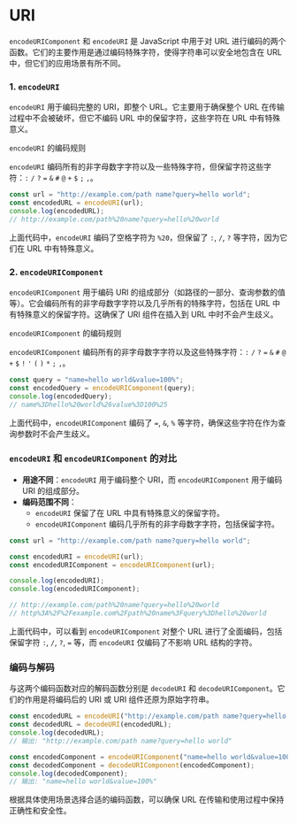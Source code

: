 # URI

`encodeURIComponent` 和 `encodeURI` 是 JavaScript 中用于对 URL 进行编码的两个函数。它们的主要作用是通过编码特殊字符，使得字符串可以安全地包含在 URL 中，但它们的应用场景有所不同。

### 1. `encodeURI`

`encodeURI` 用于编码完整的 URI，即整个 URL。它主要用于确保整个 URL 在传输过程中不会被破坏，但它不编码 URL 中的保留字符，这些字符在 URL 中有特殊意义。

`encodeURI` 的编码规则

`encodeURI` 编码所有的非字母数字字符以及一些特殊字符，但保留字符这些字符：`:` `/` `?` `=` `&` `#` `@` `+` `$` `;` `,`。

```javascript
const url = "http://example.com/path name?query=hello world";
const encodedURL = encodeURI(url);
console.log(encodedURL); 
// http://example.com/path%20name?query=hello%20world
```

上面代码中，`encodeURI` 编码了空格字符为 `%20`，但保留了 `:`, `/`, `?` 等字符，因为它们在 URL 中有特殊意义。

### 2. `encodeURIComponent`

`encodeURIComponent` 用于编码 URI 的组成部分（如路径的一部分、查询参数的值等）。它会编码所有的非字母数字字符以及几乎所有的特殊字符，包括在 URL 中有特殊意义的保留字符。这确保了 URI 组件在插入到 URL 中时不会产生歧义。

`encodeURIComponent` 的编码规则

`encodeURIComponent` 编码所有的非字母数字字符以及这些特殊字符：`:` `/` `?` `=` `&` `#` `@` `+` `$` `!` `'` `(` `)` `*` `;` `,`。

```javascript
const query = "name=hello world&value=100%";
const encodedQuery = encodeURIComponent(query);
console.log(encodedQuery); 
// name%3Dhello%20world%26value%3D100%25
```

上面代码中，`encodeURIComponent` 编码了 `=`, `&`, `%` 等字符，确保这些字符在作为查询参数时不会产生歧义。

### `encodeURI` 和 `encodeURIComponent` 的对比

- **用途不同**：`encodeURI` 用于编码整个 URI，而 `encodeURIComponent` 用于编码 URI 的组成部分。
- **编码范围不同**：
  - `encodeURI` 保留了在 URL 中具有特殊意义的保留字符。
  - `encodeURIComponent` 编码几乎所有的非字母数字字符，包括保留字符。

```javascript
const url = "http://example.com/path name?query=hello world";

const encodedURI = encodeURI(url);
const encodedURIComponent = encodeURIComponent(url);

console.log(encodedURI); 
console.log(encodedURIComponent); 

// http://example.com/path%20name?query=hello%20world
// http%3A%2F%2Fexample.com%2Fpath%20name%3Fquery%3Dhello%20world
```

上面代码中，可以看到 `encodeURIComponent` 对整个 URL 进行了全面编码，包括保留字符 `:`, `/`, `?`, `=` 等，而 `encodeURI` 仅编码了不影响 URL 结构的字符。

### 编码与解码

与这两个编码函数对应的解码函数分别是 `decodeURI` 和 `decodeURIComponent`。它们的作用是将编码后的 URI 或 URI 组件还原为原始字符串。

```javascript
const encodedURL = encodeURI("http://example.com/path name?query=hello world");
const decodedURL = decodeURI(encodedURL);
console.log(decodedURL); 
// 输出: "http://example.com/path name?query=hello world"

const encodedComponent = encodeURIComponent("name=hello world&value=100%");
const decodedComponent = decodeURIComponent(encodedComponent);
console.log(decodedComponent); 
// 输出: "name=hello world&value=100%"
```

根据具体使用场景选择合适的编码函数，可以确保 URL 在传输和使用过程中保持正确性和安全性。
